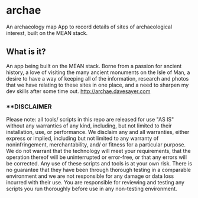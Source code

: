 # archae
An archaeology map App to record details of sites of archaeological interest, built on the MEAN stack.

## What is it?
An app being built on the MEAN stack. Borne from a passion for ancient history, a love of visiting the many ancient monuments on the Isle of Man, a desire to have a way of keeping all of the information, research and photos that we have relating to these sites in one place, and a need to sharpen my dev skills after some time out. http://archae.davesayer.com

### **DISCLAIMER
Please note: all tools/ scripts in this repo are released for use "AS IS" without any warranties of any kind, including, but not limited to their installation, use, or performance. We disclaim any and all warranties, either express or implied, including but not limited to any warranty of noninfringement, merchantability, and/ or fitness for a particular purpose. We do not warrant that the technology will meet your requirements, that the operation thereof will be uninterrupted or error-free, or that any errors will be corrected. Any use of these scripts and tools is at your own risk. There is no guarantee that they have been through thorough testing in a comparable environment and we are not responsible for any damage or data loss incurred with their use. You are responsible for reviewing and testing any scripts you run thoroughly before use in any non-testing environment.